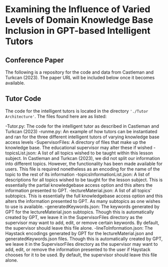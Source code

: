 # Examining the Influence of Varied Levels of Domain Knowledge Base Inclusion in GPT-based Intelligent Tutors
## Conference Paper
The following is a repository for the code and data from Castleman and Turkcan (2023). The paper URL will be included below once it becomes available.

## Tutor Code
The code for the intelligent tutors is located in the directory `'./Tutor Architecture'`. The files found here are as listed:

-Tutor.py: The code for the intelligent tutor as described in Castleman and Turkcan (2023)
-runme.py: An example of how tutors can be instantiated and ran for the three different intelligent tutors of varying knowledge base access levels
-SupervisorFiles: A directory of files that make up the knowledge base. The educational supervisor may alter these if wished
 -topicsList.json: A list of all topics wished to be taught within this lesson subject. In Castleman and Turkcan (2023), we did not split our information into different topics. However, the functionality has been made available for users. This file is required nonetheless as an encoding for the name of the topic to the rest of its information
 -topicsInformationList.json: A list of descriptions for all topics wished to be taught for the lesson subject. This is essentially the partial knowledgebase access option and this alters the information presented to GPT.
 -lectureMaterial.json: A list of all topics' subtopics. This is essentially the full knowledgebase access option and this alters the information presented to GPT. As many subtopics as one wishes to use is available.
 -generatedKeywords.json: The keywords generated by GPT for the lectureMaterial.json subtopics. Though this is automatically created by GPT, we leave it in the SupervisorFiles directory as the supervisor may want to add, edit, or remove certain keywords. By default, the supervisor should leave this file alone.
 -lineToInformation.json: The Haystack encodings generated by GPT for the lectureMaterial.json and generatedKeywords.json files. Though this is automatically created by GPT, we leave it in the SupervisorFiles directory as the supervisor may want to add, edit, or remove the information presented to the user if Haystack chooses for it to be used. By default, the supervisor should leave this file alone.


